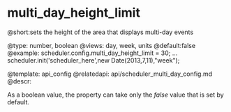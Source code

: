 multi_day_height_limit
=============
@short:sets the height of the area that displays multi-day events
	

@type: number, boolean
@views: day, week, units
@default:false
@example:
scheduler.config.multi_day_height_limit = 30;
...
scheduler.init('scheduler_here',new Date(2013,7,11),"week");

@template:	api_config
@relatedapi:
	api/scheduler_multi_day_config.md
@descr:

As a boolean value, the property can take only the *false* value that is set by default.